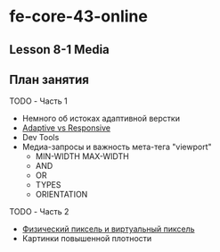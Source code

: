 # fe-core-43-online

## Lesson 8-1 Media

## План занятия

TODO - Часть 1

- Немного об истоках адаптивной верстки
- [Adaptive vs Responsive](https://codepen.io/Luxplanjay/pen/Ovoyoo?editors=1100)
- Dev Tools
- Медиа-запросы и важность мета-тега "viewport"
  - MIN-WIDTH MAX-WIDTH
  - AND
  - OR
  - TYPES
  - ORIENTATION

TODO - Часть 2

- [Физический пиксель и виртуальный пиксель](http://gutdesign.ru/shkola/directory/osobennosti_adaptivnogo_dizayna_sayta_chast_2)
- Картинки повышенной плотности
